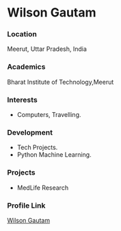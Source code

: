 # Wilson Gautam

### Location

Meerut, Uttar Pradesh, India

### Academics

Bharat Institute of Technology,Meerut 

### Interests

- Computers, Travelling.

### Development

- Tech Projects.
- Python Machine Learning.

### Projects

- MedLife Research

### Profile Link

[Wilson Gautam](https://github.com/wilsongautam)